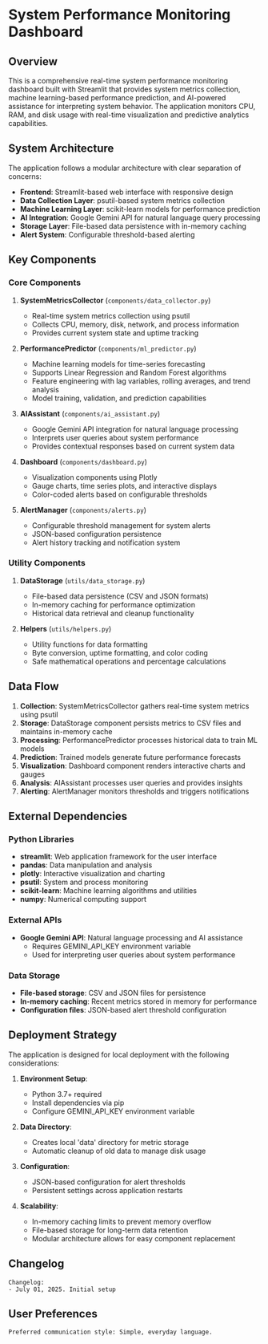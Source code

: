 # System Performance Monitoring Dashboard

## Overview

This is a comprehensive real-time system performance monitoring dashboard built with Streamlit that provides system metrics collection, machine learning-based performance prediction, and AI-powered assistance for interpreting system behavior. The application monitors CPU, RAM, and disk usage with real-time visualization and predictive analytics capabilities.

## System Architecture

The application follows a modular architecture with clear separation of concerns:

- **Frontend**: Streamlit-based web interface with responsive design
- **Data Collection Layer**: psutil-based system metrics collection
- **Machine Learning Layer**: scikit-learn models for performance prediction
- **AI Integration**: Google Gemini API for natural language query processing
- **Storage Layer**: File-based data persistence with in-memory caching
- **Alert System**: Configurable threshold-based alerting

## Key Components

### Core Components

1. **SystemMetricsCollector** (`components/data_collector.py`)
   - Real-time system metrics collection using psutil
   - Collects CPU, memory, disk, network, and process information
   - Provides current system state and uptime tracking

2. **PerformancePredictor** (`components/ml_predictor.py`)
   - Machine learning models for time-series forecasting
   - Supports Linear Regression and Random Forest algorithms
   - Feature engineering with lag variables, rolling averages, and trend analysis
   - Model training, validation, and prediction capabilities

3. **AIAssistant** (`components/ai_assistant.py`)
   - Google Gemini API integration for natural language processing
   - Interprets user queries about system performance
   - Provides contextual responses based on current system data

4. **Dashboard** (`components/dashboard.py`)
   - Visualization components using Plotly
   - Gauge charts, time series plots, and interactive displays
   - Color-coded alerts based on configurable thresholds

5. **AlertManager** (`components/alerts.py`)
   - Configurable threshold management for system alerts
   - JSON-based configuration persistence
   - Alert history tracking and notification system

### Utility Components

1. **DataStorage** (`utils/data_storage.py`)
   - File-based data persistence (CSV and JSON formats)
   - In-memory caching for performance optimization
   - Historical data retrieval and cleanup functionality

2. **Helpers** (`utils/helpers.py`)
   - Utility functions for data formatting
   - Byte conversion, uptime formatting, and color coding
   - Safe mathematical operations and percentage calculations

## Data Flow

1. **Collection**: SystemMetricsCollector gathers real-time system metrics using psutil
2. **Storage**: DataStorage component persists metrics to CSV files and maintains in-memory cache
3. **Processing**: PerformancePredictor processes historical data to train ML models
4. **Prediction**: Trained models generate future performance forecasts
5. **Visualization**: Dashboard component renders interactive charts and gauges
6. **Analysis**: AIAssistant processes user queries and provides insights
7. **Alerting**: AlertManager monitors thresholds and triggers notifications

## External Dependencies

### Python Libraries
- **streamlit**: Web application framework for the user interface
- **pandas**: Data manipulation and analysis
- **plotly**: Interactive visualization and charting
- **psutil**: System and process monitoring
- **scikit-learn**: Machine learning algorithms and utilities
- **numpy**: Numerical computing support

### External APIs
- **Google Gemini API**: Natural language processing and AI assistance
  - Requires GEMINI_API_KEY environment variable
  - Used for interpreting user queries about system performance

### Data Storage
- **File-based storage**: CSV and JSON files for persistence
- **In-memory caching**: Recent metrics stored in memory for performance
- **Configuration files**: JSON-based alert threshold configuration

## Deployment Strategy

The application is designed for local deployment with the following considerations:

1. **Environment Setup**:
   - Python 3.7+ required
   - Install dependencies via pip
   - Configure GEMINI_API_KEY environment variable

2. **Data Directory**:
   - Creates local 'data' directory for metric storage
   - Automatic cleanup of old data to manage disk usage

3. **Configuration**:
   - JSON-based configuration for alert thresholds
   - Persistent settings across application restarts

4. **Scalability**:
   - In-memory caching limits to prevent memory overflow
   - File-based storage for long-term data retention
   - Modular architecture allows for easy component replacement

## Changelog

```
Changelog:
- July 01, 2025. Initial setup
```

## User Preferences

```
Preferred communication style: Simple, everyday language.
```
